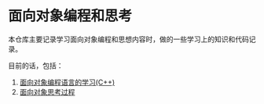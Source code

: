 # 面向对象编程和思考

本仓库主要记录学习面向对象编程和思想内容时，做的一些学习上的知识和代码记录。

目前的话，包括：

1. [面向对象编程语言的学习(C++)](./OOPCXX/README_OOPCXX.md)
2. [面向对象思考过程](./OOTP5thEd/README_OOTP5thEd.md)